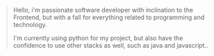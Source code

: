 > Hello, i'm passionate software developer with inclination to the Frontend, but with a fall for everything related to programming and technology.
>
> I'm currently using python for my project, but also have the confidence to use other stacks as well, such as java and javascript..
